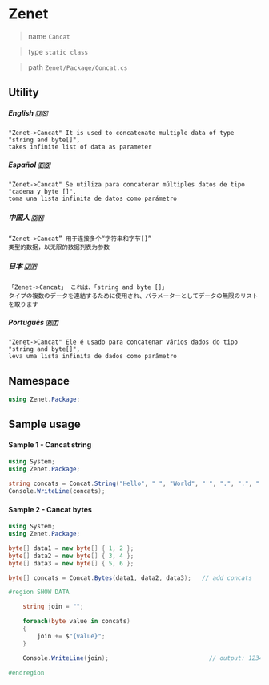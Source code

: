 # Zenet


> name ```Cancat```

> type ```static class```

> path ```Zenet/Package/Concat.cs```


## Utility


##### English 🇺🇸
```
"Zenet->Cancat" It is used to concatenate multiple data of type "string and byte[]",
takes infinite list of data as parameter
```


##### Español 🇪🇸
```
"Zenet->Cancat" Se utiliza para concatenar múltiples datos de tipo "cadena y byte []",
toma una lista infinita de datos como parámetro
```


##### 中国人 🇨🇳
```
“Zenet->Cancat” 用于连接多个“字符串和字节[]”
类型的数据，以无限的数据列表为参数
```


##### 日本 🇯🇵
```
「Zenet->Cancat」 これは、「string and byte []」
タイプの複数のデータを連結するために使用され、パラメーターとしてデータの無限のリストを取ります
```


##### Português 🇵🇹
```
"Zenet->Cancat" Ele é usado para concatenar vários dados do tipo "string and byte[]",
leva uma lista infinita de dados como parâmetro
```


## Namespace

```csharp
using Zenet.Package;
```

## Sample usage


#### Sample 1 - Cancat string
```csharp
using System;
using Zenet.Package;

string concats = Concat.String("Hello", " ", "World", " ", ".", ".", ".");    // add concats
Console.WriteLine(concats);                                                   // output: Hello World ...

```


#### Sample 2 - Cancat bytes
```csharp
using System;
using Zenet.Package;

byte[] data1 = new byte[] { 1, 2 };
byte[] data2 = new byte[] { 3, 4 };
byte[] data3 = new byte[] { 5, 6 };

byte[] concats = Concat.Bytes(data1, data2, data3);   // add concats

#region SHOW DATA

    string join = "";

    foreach(byte value in concats)
    {
        join += $"{value}";
    }

    Console.WriteLine(join);                   		    // output: 123456

#endregion

```

